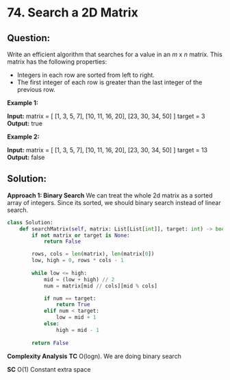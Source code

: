   

# 74. Search a 2D Matrix

## Question:
Write an efficient algorithm that searches for a value in an  _m_  x  _n_  matrix. This matrix has the following properties:

-   Integers in each row are sorted from left to right.
-   The first integer of each row is greater than the last integer of the previous row.

**Example 1:**

**Input:**
matrix = [
  [1,   3,  5,  7],
  [10, 11, 16, 20],
  [23, 30, 34, 50]
]
target = 3
**Output:** true

**Example 2:**

**Input:**
matrix = [
  [1,   3,  5,  7],
  [10, 11, 16, 20],
  [23, 30, 34, 50]
]
target = 13
**Output:** false
## Solution:
**Approach 1: Binary Search**
We can treat the whole 2d matrix as a sorted array of integers. Since its sorted, we should binary search instead of linear search.

```python
class Solution:
    def searchMatrix(self, matrix: List[List[int]], target: int) -> bool:
        if not matrix or target is None:
            return False

        rows, cols = len(matrix), len(matrix[0])
        low, high = 0, rows * cols - 1
        
        while low <= high:
            mid = (low + high) // 2
            num = matrix[mid // cols][mid % cols]

            if num == target:
                return True
            elif num < target:
                low = mid + 1
            else:
                high = mid - 1
        
        return False
```

**Complexity Analysis**
**TC** 
O(logn). We are doing binary search

**SC** 
O(1) Constant extra space
